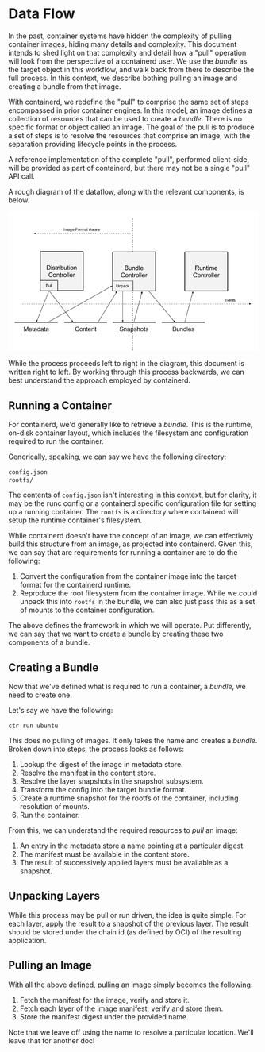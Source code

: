 # Data Flow

In the past, container systems have hidden the complexity of pulling container
images, hiding many details and complexity. This document intends to shed light
on that complexity and detail how a "pull" operation will look from the
perspective of a containerd user. We use the _bundle_ as the target object in
this workflow, and walk back from there to describe the full process. In this
context, we describe bothing pulling an image and creating a bundle from that
image.

With containerd, we redefine the "pull" to comprise the same set of steps
encompassed in prior container engines. In this model, an image defines a
collection of resources that can be used to create a _bundle_. There is no
specific format or object called an image. The goal of the pull is to produce a
set of steps is to resolve the resources that comprise an image, with the
separation providing lifecycle points in the process. 

A reference implementation of the complete "pull", performed client-side, will
be provided as part of containerd, but there may not be a single "pull" API
call.

A rough diagram of the dataflow, along with the relevant components, is below.

![Data Flow](data-flow.png)

While the process proceeds left to right in the diagram, this document is
written right to left. By working through this process backwards, we can best
understand the approach employed by containerd.

## Running a Container

For containerd, we'd generally like to retrieve a _bundle_. This is the
runtime, on-disk container layout, which includes the filesystem and
configuration required to run the container.

Generically, speaking, we can say we have the following directory:

```
config.json
rootfs/
```

The contents of `config.json` isn't interesting in this context, but for
clarity, it may be the runc config or a containerd specific configuration file
for setting up a running container. The `rootfs` is a directory where
containerd will setup the runtime container's filesystem.

While containerd doesn't have the concept of an image, we can effectively build
this structure from an image, as projected into containerd. Given this, we can
say that are requirements for running a container are to do the following:

1. Convert the configuration from the container image into the target format
   for the containerd runtime.
2. Reproduce the root filesystem from the container image. While we could
   unpack this into `rootfs` in the bundle, we can also just pass this as a set
   of mounts to the container configuration.

The above defines the framework in which we will operate. Put differently, we
can say that we want to create a bundle by creating these two components of a
bundle.

## Creating a Bundle

Now that we've defined what is required to run a container, a _bundle_, we need
to create one.

Let's say we have the following:

```
ctr run ubuntu
```

This does no pulling of images. It only takes the name and creates a _bundle_.
Broken down into steps, the process looks as follows:

1. Lookup the digest of the image in metadata store.
2. Resolve the manifest in the content store.
3. Resolve the layer snapshots in the snapshot subsystem.
4. Transform the config into the target bundle format.
5. Create a runtime snapshot for the rootfs of the container, including resolution of mounts.
6. Run the container.

From this, we can understand the required resources to _pull_ an image:

1. An entry in the metadata store a name pointing at a particular digest.
2. The manifest must be available in the content store.
3. The result of successively applied layers must be available as a snapshot.

## Unpacking Layers

While this process may be pull or run driven, the idea is quite simple. For
each layer, apply the result to a snapshot of the previous layer. The result
should be stored under the chain id (as defined by OCI) of the resulting
application.

## Pulling an Image

With all the above defined, pulling an image simply becomes the following:

1. Fetch the manifest for the image, verify and store it.
2. Fetch each layer of the image manifest, verify and store them.
3. Store the manifest digest under the provided name.

Note that we leave off using the name to resolve a particular location. We'll
leave that for another doc!
